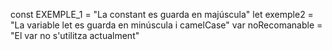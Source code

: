 const EXEMPLE_1 = "La constant es guarda en majúscula"
let exemple2 = "La variable let es guarda en minúscula i camelCase"
var noRecomanable = "El var no s'utilitza actualment"